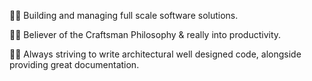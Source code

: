 

🧙‍♂️ Building and managing full scale software solutions.

🦸‍♂️ Believer of the Craftsman Philosophy & really into productivity.
  
🕵🏼 Always striving to write architectural well designed code, alongside providing great documentation.



